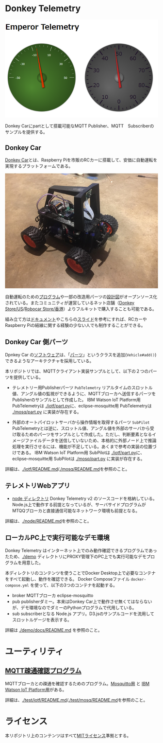 # Donkey Telemetry


![Donkey Telemetry v2](./assets/emperor_tele2.png)

Donkey Carにpartとして搭載可能なMQTT Publisher、MQTT　Subscriberのサンプルを提供する。

## Donkey Car

[Donkey Car](http://www.donkeycar.com/)とは、Raspberry Piを市販のRCカーに搭載して、安価に自動運転を実現するプラットフォームである。

![Donkey Car](./assets/ac1d41756bf0a4571d072699f5fc9c57_preview_featured.JPG)

自動運転のための[プログラム](https://github.com/autorope/donkeycar)や一部の改造用パーツの[設計図](https://www.thingiverse.com/thing:2260575)がオープンソース化されている。またコミュニティが運営しているネット店舗（[Donkey Store/US](https://squareup.com/store/donkeycar)/[Robocar Store/香港](https://www.robocarstore.com/)）よりフルキットで購入することも可能である。

組み立て方は[ドキュメント](https://github.com/coolerking/donkeycar_jpdocs)やこちらの[スライド](https://www.slideshare.net/HoriTasuku/donkey-car)を参考にすれば、RCカーやRaspberry Piの結線に関する経験の少ない人でも制作することができる。

## Donkey Car 側パーツ

Dpnkey Car の[ソフトウェア](https://github.com/autorope/donkeycar)は、「[パーツ](https://github.com/coolerking/donkeycar_jpdocs/blob/master/donkeycar/docs/parts/about.md)」というクラスを追加(`Vehicle#add()`)できるようなアーキテクチャを採用している。

本リポジトリでは、MQTTクライアント実装サンプルとして、以下の２つのパーツを提供している。

- テレメトリー用Publisherパーツ `PubTelemetry`
   リアルタイムのスロットル値、アングル値の監視ができるように、MQTTブローカへ送信するパーツをPublisherのサンプルとして作成した。
   IBM Watson IoT Platform用 PubTelemetryは [./iotf/part.py](./iotf/part.py)に、eclipse-mosquitte用 PubTelemetryは [./mosq/part.py](./mosq/part.py) に実装が存在する。

- 外部のオートパイロットサーバから操作情報を取得するパーツ `SubPilot`
   PubTelemetryとは逆に、スロットル値、アングル値を外部のサーバから受け取るためのパーツをサンプルとして作成した。ただし、判断要素となるイメージファイルデータを送信していないため、本格的に外部ノード上で推論処理を実行させるには、機能が不足している。あくまで参考の実装の位置づけである。
   IBM Watson IoT Platform用 SubPilotは [./iotf/part.py](./iotf/part.py)に、eclipse-mosquitte用 SubPilotは [./mosq/part.py](./mosq/part.py) に実装が存在する。

詳細は、[./iotf/README.md](./iotf/README.md)/[./mosq/README.md](./mosq/README.md)を参照のこと。

## テレメトリWebアプリ

- [node ディレクトリ](./node)
   Donkey Telemetry v2 のソースコードを格納している。Node.js上で動作する前提となっているが、サーバサイドプログラムがMTQQブローカと直接通信可能なネットワーク環境も前提となる。

詳細は、[./node/README.md](./node/README.md)を参照のこと。

## ローカルPC上で実行可能なデモ環境

Donkey Telemetry はインターネット上でのみ動作確認できるプログラムであったため、[./demo](./demo) ディレクトリにPROXY管理下のPC上でも実行可能なデモプログラムを用意した。

本ディレクトリのコンテンツを使うことでDocker Desktop上で必要なコンテナをすべて起動し、動作を確認できる。
Docker Composeファイル `docker-compose.yml` を使って、以下の3つのコンテナを起動する。
- broker
   MQTTブローカ eclipse-mosquitto
- pub
   publisherダミー。本来はDonkey Car上で動作させ無くてはならないが、デモ環境なのでダミーのPythonプログラムで代用している。
- sub
   subscriberとなる Node.js アプリ。D3.jsのサンプルコードを流用してスロットルゲージを表示する。

詳細は [./demo/docs/README.md](./demo/docs/README.md) を参照のこと。

# ユーティリティ

## [MQTT疎通確認プログラム](./test)

MQTTブローカとの疎通を確認するためのプログラム。[Mosquitto用](./test/mosq) と [IBM Watson IoT Platform用](./test/iotf)がある。

詳細は、[./test/iotf/README.md](./test/iotf/README.md)/[./test/mosq/README.md](./test/mosq/README.md)を参照のこと。

# ライセンス

本リポジトリ上のコンテンツはすべて[MITライセンス](./LICENSE)準拠とする。







